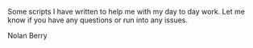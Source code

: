 Some scripts I have written to help me with my day to day work.  Let me know if you have any questions or run into any issues.

Nolan Berry

